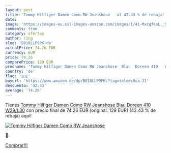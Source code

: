 ```yaml
---
layout: post
title: 'Tommy Hilfiger Damen Como RW Jeanshose   al 42.43 % de rebaja'
date: 
image: 'https://images-eu.ssl-images-amazon.com/images/I/41-MxcqfeoL._SL200_.jpg'
comments: true
category: ofertas
author: ring
slug: 'B018LLP9PK-de'
actualPrice: 74.26 EUR
currency: EUR
price: 74.26
comparePrice: 129 EUR
prodname: 'Tommy Hilfiger Damen Como RW Jeanshose  Blau  Doreen 410   W29/L30'
country: 'de'
flag: '🇩🇪'
buyurl: 'https://www.amazon.de/dp/B018LLP9PK/?tag=tolees0ca-21'
descuento: '42.43'
average: '74.26'
---
```


Tienes [Tommy Hilfiger Damen Como RW Jeanshose  Blau  Doreen 410   W29/L30](https://www.amazon.de/dp/B018LLP9PK/?tag=tolees0ca-21) con precio final de  74.26 EUR (original: 129 EUR) (42.43 %  de rebaja) aqui!

[![Tommy Hilfiger Damen Como RW Jeanshose  ](https://images-eu.ssl-images-amazon.com/images/I/41-MxcqfeoL._SL200_.jpg)](https://www.amazon.de/dp/B018LLP9PK/?tag=tolees0ca-21)

🔎:


[Comprar!!!](https://www.amazon.de/dp/B018LLP9PK/?tag=tolees0ca-21)
